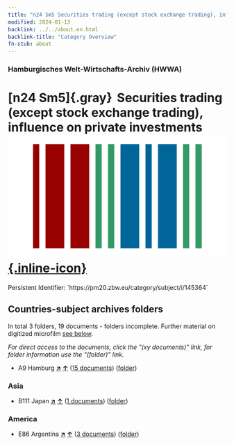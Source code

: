 ```yaml
---
title: "n24 Sm5 Securities trading (except stock exchange trading), influence on private investments"
modified: 2024-01-13
backlink: ../../about.en.html
backlink-title: "Category Overview"
fn-stub: about
---
```


### Hamburgisches Welt-Wirtschafts-Archiv (HWWA)

# [n24 Sm5]{.gray}&#8201; Securities trading (except stock exchange trading), influence on private investments &#160; [![Wikidata](/images/Wikidata-logo.svg "Wikidata"){.inline-icon}](http://www.wikidata.org/entity/Q104710999)

<div class="hint">Persistent Identifier: `https://pm20.zbw.eu/category/subject/i/145364`</div>







## Countries-subject archives folders







In total 3 folders, 19 documents - folders incomplete. Further material on digitized microfilm [see below](#filmsections).

_For direct access to the documents, click the "(xy documents)" link, for folder information use the "(folder)" link._


- A9 Hamburg [**&nearr;**](../../../geo/i/140905/about.en.html "Hamburg (all folders)") [**&uarr;**](../../../geo/about.en.html#A9 "Country category system") (<a href="https://pm20.zbw.eu/iiifview/folder/sh/140905,145364" title="about: Hamburg : Securities trading (except stock exchange trading), influence on private investments" target="_blank">15 documents</a>) ([folder](../../../../folder/sh/1409xx/140905/1453xx/145364/about.en.html))

### Asia

- B111 Japan [**&nearr;**](../../../geo/i/141272/about.en.html "Japan (all folders)") [**&uarr;**](../../../geo/about.en.html#B111 "Country category system") (<a href="https://pm20.zbw.eu/iiifview/folder/sh/141272,145364" title="about: Japan : Securities trading (except stock exchange trading), influence on private investments" target="_blank">1 documents</a>) ([folder](../../../../folder/sh/1412xx/141272/1453xx/145364/about.en.html))

### America

- E86 Argentina [**&nearr;**](../../../geo/i/141692/about.en.html "Argentina (all folders)") [**&uarr;**](../../../geo/about.en.html#E86 "Country category system") (<a href="https://pm20.zbw.eu/iiifview/folder/sh/141692,145364" title="about: Argentina : Securities trading (except stock exchange trading), influence on private investments" target="_blank">3 documents</a>) ([folder](../../../../folder/sh/1416xx/141692/1453xx/145364/about.en.html))



<a id="filmsections" />













